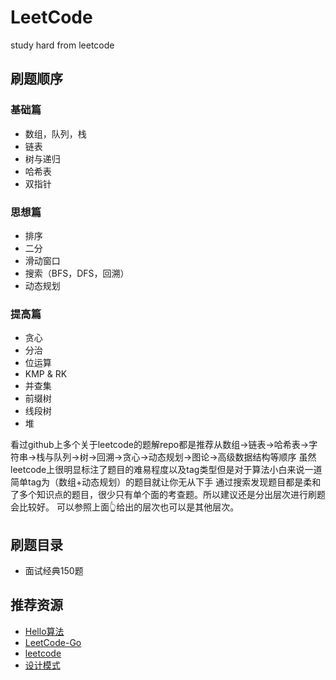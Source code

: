 # LeetCode

study hard from leetcode

## 刷题顺序

### 基础篇

- 数组，队列，栈
- 链表
- 树与递归
- 哈希表
- 双指针

### 思想篇

- 排序
- 二分
- 滑动窗口
- 搜索（BFS，DFS，回溯）
- 动态规划

### 提高篇

- 贪心
- 分治
- 位运算
- KMP & RK
- 并查集
- 前缀树
- 线段树
- 堆

看过github上多个关于leetcode的题解repo都是推荐从数组->链表->哈希表->字符串->栈与队列->树->回溯->贪心->动态规划->图论->高级数据结构等顺序
虽然leetcode上很明显标注了题目的难易程度以及tag类型但是对于算法小白来说一道简单tag为（数组+动态规划）的题目就让你无从下手
通过搜索发现题目都是柔和了多个知识点的题目，很少只有单个面的考查题。所以建议还是分出层次进行刷题会比较好。
可以参照上面👆给出的层次也可以是其他层次。

## 刷题目录

- 面试经典150题

## 推荐资源

- [Hello算法](https://www.hello-algo.com/chapter_hello_algo/)
- [LeetCode-Go](https://github.com/halfrost/LeetCode-Go)
- [leetcode](https://github.com/doocs/leetcode/blob/main/solution/README.md)
- [设计模式](https://refactoringguru.cn/design-patterns)
